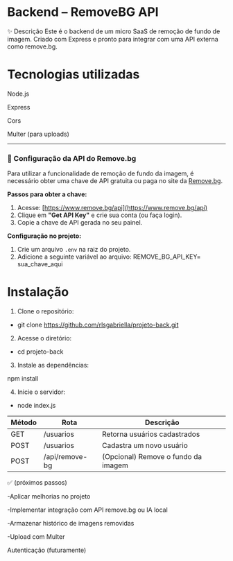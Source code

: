 # Backend – RemoveBG API
✨ Descrição
Este é o backend de um micro SaaS de remoção de fundo de imagem. Criado com Express e pronto para integrar com uma API externa como remove.bg.

# Tecnologias utilizadas
Node.js

Express

Cors

Multer (para uploads) 

---

### 🔑 Configuração da API do Remove.bg

Para utilizar a funcionalidade de remoção de fundo da imagem, é necessário obter uma chave de API gratuita ou paga no site da [Remove.bg](https://www.remove.bg/api).

**Passos para obter a chave:**

1. Acesse: [https://www.remove.bg/api](https://www.remove.bg/api)
2. Clique em **"Get API Key"** e crie sua conta (ou faça login).
3. Copie a chave de API gerada no seu painel.

**Configuração no projeto:**

1. Crie um arquivo `.env` na raiz do projeto.
2. Adicione a seguinte variável ao arquivo:
REMOVE_BG_API_KEY= sua_chave_aqui


# Instalação
1. Clone o repositório:

- git clone https://github.com/rlsgabriella/projeto-back.git

2.  Acesse o diretório:

- cd projeto-back

3.  Instale as dependências:

npm install

4. Inicie o servidor:

- node index.js


| Método | Rota           | Descrição                           |
| ------ | -------------- | ----------------------------------- |
| GET    | /usuarios      | Retorna usuários cadastrados        |
| POST   | /usuarios      | Cadastra um novo usuário            |
| POST   | /api/remove-bg | (Opcional) Remove o fundo da imagem |


✅ (próximos passos)

 -Aplicar melhorias no projeto

 -Implementar integração com API remove.bg ou IA local

 -Armazenar histórico de imagens removidas

 -Upload com Multer

 Autenticação (futuramente)

